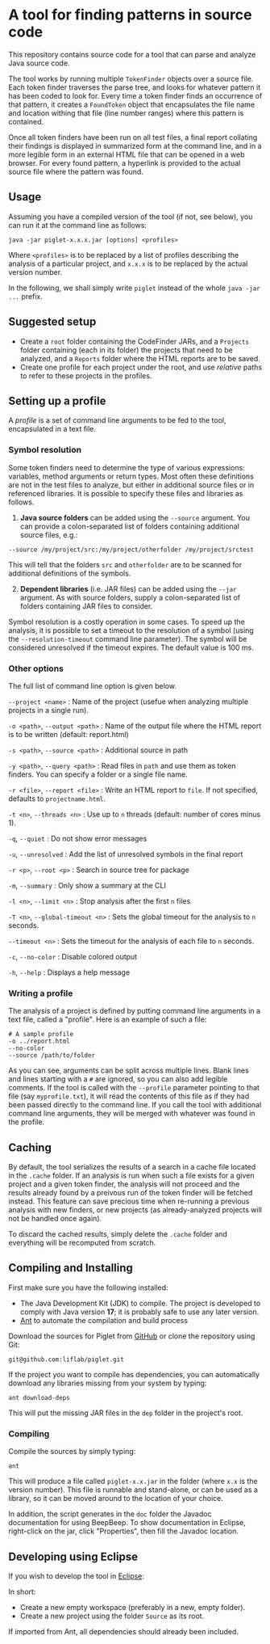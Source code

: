 A tool for finding patterns in source code
==========================================

This repository contains source code for a tool that can parse and analyze
Java source code.

The tool works by running multiple `TokenFinder` objects over a source
file. Each token finder traverses the parse tree, and looks for whatever
pattern it has been coded to look for. Every time a token finder finds an
occurrence of that pattern, it creates a `FoundToken` object that encapsulates
the file name and location withing that file (line number ranges) where this
pattern is contained.

Once all token finders have been run on all test files, a final report
collating their findings is displayed in summarized form at the command line,
and in a more legible form in an external HTML file that can be opened in a
web browser. For every found pattern, a hyperlink is provided to the actual
source file where the pattern was found.

Usage
-----

Assuming you have a compiled version of the tool (if not, see below), you can
run it at the command line as follows:

    java -jar piglet-x.x.x.jar [options] <profiles>

Where `<profiles>` is to be replaced by a list of profiles describing the analysis
of a particular project, and `x.x.x` is to be replaced by the actual version
number.

In the following, we shall simply write `piglet` instead of the whole
`java -jar ...` prefix.

Suggested setup
--------------

- Create a `root` folder containing the CodeFinder JARs, and a `Projects`
  folder containing (each in its folder) the projects that need to be
  analyzed, and a `Reports` folder where the HTML reports are to be saved.
- Create one profile for each project under the root, and use *relative*
  paths to refer to these projects in the profiles.

Setting up a profile
-------------------

A *profile* is a set of command line arguments to be fed to the tool,
encapsulated in a text file.

### Symbol resolution

Some token finders need to determine the type of various expressions:
variables, method arguments or return types. Most often these definitions
are not in the test files to analyze, but either in additional source files
or in referenced libraries. It is possible to specify these files and
libraries as follows.

1. **Java source folders** can be added using the `--source` argument.
   You can provide a colon-separated list of folders containing additional
   source files, e.g.:
```
--source /my/project/src:/my/project/otherfolder /my/project/srctest
```
   This will tell that the folders `src` and `otherfolder` are to be
   scanned for additional definitions of the symbols.

2. **Dependent libraries** (i.e. JAR files) can be added using the
   `--jar` argument. As with source folders, supply a colon-separated
   list of folders containing JAR files to consider.

Symbol resolution is a costly operation in some cases. To speed up the analysis,
it is possible to set a timeout to the resolution of a symbol (using the
`--resolution-timeout` command line parameter). The symbol will
be considered unresolved if the timeout expires. The default value is 100 ms.

### Other options

The full list of command line option is given below.

`--project <name>`
: Name of the project (usefue when analyzing multiple projects in
  a single run).

`-o <path>`, `--output <path>`
: Name of the output file where the HTML report is to be written
  (default: report.html)

`-s <path>`, `--source <path>`
: Additional source in path

`-y <path>`, `--query <path>`
: Read files in `path` and use them as token finders. You can specify a folder
  or a single file name.

`-r <file>`, `--report <file>`
: Write an HTML report to `file`. If not specified, defaults to
  `projectname.html`.

`-t <n>`, `--threads <n>`
: Use up to `n` threads (default: number of cores minus 1).

`-q`, `--quiet`
: Do not show error messages

`-u`, `--unresolved`
: Add the list of unresolved symbols in the final report

`-r <p>`, `--root <p>`
: Search in source tree for package 

`-m`, `--summary`
: Only show a summary at the CLI

`-l <n>`, `--limit <n>`
: Stop analysis after the first `n` files

`-T <n>`, `--global-timeout <n>`
: Sets the global timeout for the analysis to `n` seconds.

`--timeout <n>`
: Sets the timeout for the analysis of each file to `n` seconds.

`-c`, `--no-color`
: Disable colored output

`-h`, `--help`
: Displays a help message

### Writing a profile

The analysis of a project is defined by putting command line arguments in a
text file, called a "profile". Here is an example of such a file:

```
# A sample profile
-o ../report.html
--no-color
--source /path/to/folder
```

As you can see, arguments can be split across multiple lines. Blank lines and
lines starting with a `#` are ignored, so you can also add legible comments.
If the tool is called with the `--profile` parameter pointing to that file
(say `myprofile.txt`), it will read the contents of this file as if they had
been passed directly to the command line. If you call the tool with additional
command line arguments, they will be merged with whatever was found in the profile.

Caching
-------

By default, the tool serializes the results of a search in a cache file
located in the `.cache` folder. If an analysis is run when such a file
exists for a given project and a given token finder, the analysis will not
proceed and the results already found by a preivous run of the token finder will
be fetched instead. This feature can save precious time when re-running a
previous analysis with new finders, or new projects (as already-analyzed
projects will not be handled once again).

To discard the cached results, simply delete the `.cache` folder
and everything will be recomputed from scratch.

Compiling and Installing
------------------------

First make sure you have the following installed:

- The Java Development Kit (JDK) to compile. The project is developed to comply
  with Java version **17**; it is probably safe to use any later version.
- [Ant](http://ant.apache.org) to automate the compilation and build process

Download the sources for Piglet from
[GitHub](https://github.com/liflab/piglet) or clone the
repository using Git:

    git@github.com:liflab/piglet.git

If the project you want to compile has dependencies,
you can automatically download any libraries missing from your
system by typing:

    ant download-deps

This will put the missing JAR files in the `dep` folder in the project's
root.

### Compiling

Compile the sources by simply typing:

    ant

This will produce a file called `piglet-x.x.jar` in the folder
(where `x.x` is the version number). This file
is runnable and stand-alone, or can be used as a library, so it can be moved
around to the location of your choice.

In addition, the script generates in the `doc` folder the Javadoc
documentation for using BeepBeep. To show documentation in Eclipse,
right-click on the jar, click "Properties", then fill the Javadoc location.

Developing using Eclipse 
------------------------

If you wish to develop the tool in [Eclipse](https://eclipse.org):

In short:

- Create a new empty workspace (preferably in a new, empty folder).
- Create a new project using the folder `Source` as its root.

If imported from Ant, all dependencies should already been included.
